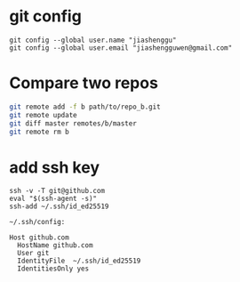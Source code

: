 # git config
```
git config --global user.name "jiashenggu"
git config --global user.email "jiashengguwen@gmail.com"
```

# Compare two repos
```bash
git remote add -f b path/to/repo_b.git
git remote update
git diff master remotes/b/master
git remote rm b
```

# add ssh key
```
ssh -v -T git@github.com
eval "$(ssh-agent -s)"
ssh-add ~/.ssh/id_ed25519

~/.ssh/config:

Host github.com
  HostName github.com
  User git
  IdentityFile  ~/.ssh/id_ed25519
  IdentitiesOnly yes
```
